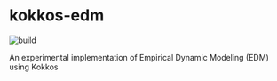 # kokkos-edm

![build](https://github.com/keichi/kEDM/workflows/build/badge.svg)

An experimental implementation of Empirical Dynamic Modeling (EDM) using Kokkos
